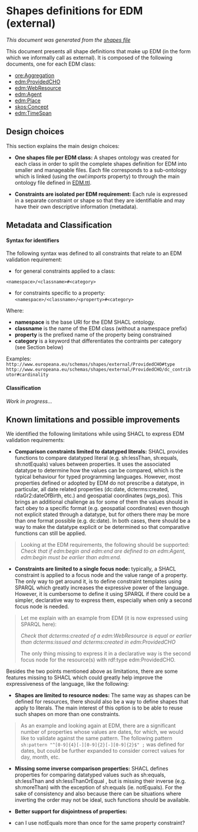 # Shapes definitions for EDM (external)
*This document was generated from the [shapes file](../../src/main/resources/etc/edm/shapes/external/EDM.ttl)*

This document presents all shape definitions that make up EDM (in the form 
which we informally call as external). It is composed of the following 
documents, one for each EDM class:
- [ore:Aggregation](Aggregation.md)
- [edm:ProvidedCHO](ProvidedCHO.md)
- [edm:WebResource](WebResource.md)
- [edm:Agent](Agent.md)
- [edm:Place](Place.md)
- [skos:Concept](Concept.md)
- [edm:TimeSpan](TimeSpan.md)

## Design choices

This section explains the main design choices:

- **One shapes file per EDM class:** A shapes ontology was created for each 
class in order to split the complete shapes definition for EDM into smaller and 
manageable files. Each file corresponds to a sub-ontology which is linked 
(using the *owl:imports* property) to through the main ontology file defined in 
[EDM.ttl](../../src/main/resources/etc/edm/shapes/external/EDM.ttl).

- **Constraints are isolated per EDM requirement:** Each rule is expressed in 
a separate constraint or shape so that they are identifiable and may have their 
own descriptive information (metadata).

## Metadata and Classification

#### Syntax for identifiers

The following syntax was defined to all constraints that relate to an EDM 
validation requirement:

- for general constraints applied to a class:

```<namespace>/<classname>#<category>```

- for constraints specific to a property: 
```<namespace>/<classname>/<property>#<category>```

Where:
- **namespace** is the base URI for the EDM SHACL ontology.
- **classname** is the name of the EDM class (without a namespace prefix)
- **property** is the prefixed name of the property being constrained
- **category** is a keyword that differentiates the contraints per category (see Section below)

Examples:
```http://www.europeana.eu/schemas/shapes/external/ProvidedCHO#type```
```http://www.europeana.eu/schemas/shapes/external/ProvidedCHO/dc_contributor#cardinality```


#### Classification

*Work in progress...*

## Known limitations and possible improvements

We identified the following limitations while using SHACL to express EDM
validation requirements:

- **Comparison constraints limited to datatyped literals:** SHACL provides
functions to compare datatyped literal (e.g. sh:lessThan, sh:equals, sh:notEquals) values between properties. It uses the associated datatype to determine how the 
values can be compared, which is the typical behaviour for typed programming 
languages. However, most properties defined or adopted by EDM do not prescribe a
datatype, in particular, all date related properties (dc:date, dcterms:created, 
rdaGr2:dateOfBirth, etc.) and geospatial coordinates (wgs_pos). This brings an 
additional challenge as for some of them the values should in fact obey to a 
specific format (e.g. geospatial coordinates) even though not explicit stated 
through a datatype, but for others there may be more than one format possible 
(e.g. dc:date). In both cases, there should be a way to make the datatype 
explicit or be determined so that comparative functions can still be applied. 
> Looking at the EDM requirements, the following should be supported:
> *Check that if edm:begin and edm:end are defined to an edm:Agent, edm:begin 
must be earlier than edm:end.*
>

- **Constraints are limited to a single focus node:** typically, a SHACL 
constraint is applied to a focus node and the value range of a property. 
The only way to get around it, is to define constraint templates using SPARQL 
which greatly increases the expressive power of the language. However,
it is cumbersome to define it using SPARQL if there could be a simpler, declarative
way to express them, especially when only a second focus node is needed.
> Let me explain with an example from EDM (it is now expressed using SPARQL here):
>
> *Check that dcterms:created of a edm:WebResource is equal or earlier than dcterms:issued and dcterms:created in edm:ProvidedCHO*
> 
> The only thing missing to express it in a declarative way is the second focus
> node for the resource(s) with rdf:type edm:ProvidedCHO.


Besides the two points mentioned above as limitations, there are some features
missing to SHACL which could greatly help improve the expressiveness of the 
language, like the following:

- **Shapes are limited to resource nodes:** The same way as shapes can be 
defined for resources, there should also be a way to define shapes that apply to
literals. The main interest of this option is to be able to reuse such shapes on 
more than one constraints.

> As an example and looking again at EDM, there are a 
> significant number of properties whose values are dates, for which, we would 
> like to validate against the same pattern. The 
> following pattern ```sh:pattern "^[0-9]{4}[-][0-9]{2}[-][0-9]{2}$" ;``` 
> was defined for dates, but could be further expanded to consider correct 
> values for day, month, etc. 
> 

- **Missing some inverse comparison properties:** SHACL defines properties for 
comparing datatyped values such as sh:equals, sh:lessThan and sh:lessThanOrEqual
, but is missing their inverse (e.g. sh:moreThan) with the exception of sh:equals
(ie. notEquals). For the sake of consistency and also because there can be 
situations where inverting the order may not be ideal, such functions should be
available.

- **Better support for disjointness of properties:** 

- can I use notEquals more than once for the same property constraint?



